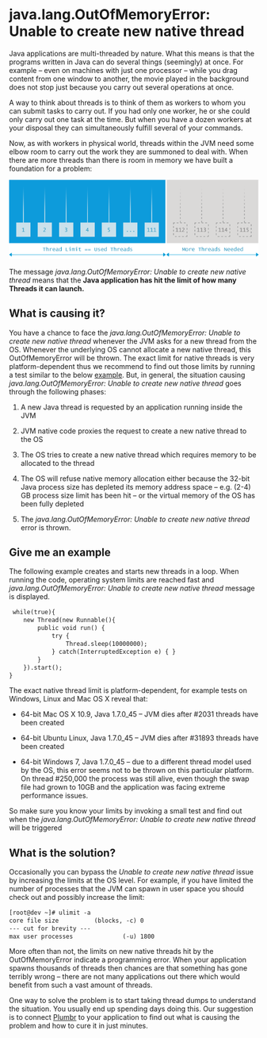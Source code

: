 # java.lang.OutOfMemoryError: Unable to create new native thread

Java applications are multi-threaded by nature. What this means is that the programs written in Java can do several things (seemingly) at once. For example – even on machines with just one processor – while you drag content from one window to another, the movie played in the background does not stop just because you carry out several operations at once.

A way to think about threads is to think of them as workers to whom you can submit tasks to carry out. If you had only one worker, he or she could only carry out one task at the time. But when you have a dozen workers at your disposal they can simultaneously fulfill several of your commands.

Now, as with workers in physical world, threads within the JVM need some elbow room to carry out the work they are summoned to deal with. When there are more threads than there is room in memory we have built a foundation for a problem:



![java-lang-outofmemoryerror-unable-to-create-new-native-thread](05_01_unable-to-create-new-native-thread.png)



The message _java.lang.OutOfMemoryError: Unable to create new native thread_ means that the **Java application has hit the limit of how many Threads it can launch.**

## What is causing it?

You have a chance to face the _java.lang.OutOfMemoryError: Unable to create new native thread_ whenever the JVM asks for a new thread from the OS. Whenever the underlying OS cannot allocate a new native thread, this OutOfMemoryError will be thrown. The exact limit for native threads is very platform-dependent thus we recommend to find out those limits by running a test similar to the below [example](#example). But, in general, the situation causing _java.lang.OutOfMemoryError: Unable to create new native thread_ goes through the following phases:

1.  A new Java thread is requested by an application running inside the JVM

2.  JVM native code proxies the request to create a new native thread to the OS

3.  The OS tries to create a new native thread which requires memory to be allocated to the thread

4.  The OS will refuse native memory allocation either because the 32-bit Java process size has depleted its memory address space – e.g. (2-4) GB process size limit has been hit – or the virtual memory of the OS has been fully depleted

5.  The _java.lang.OutOfMemoryError: Unable to create new native thread_ error is thrown.


## Give me an example

The following example creates and starts new threads in a loop. When running the code, operating system limits are reached fast and _java.lang.OutOfMemoryError: Unable to create new native thread_ message is displayed.

```
 while(true){
    new Thread(new Runnable(){
        public void run() {
            try {
                Thread.sleep(10000000);
            } catch(InterruptedException e) { }        
        }    
    }).start();
} 

```

The exact native thread limit is platform-dependent, for example tests on Windows, Linux and Mac OS X reveal that:

*   64-bit Mac OS X 10.9, Java 1.7.0_45 – JVM dies after #2031 threads have been created

*   64-bit Ubuntu Linux, Java 1.7.0_45 – JVM dies after #31893 threads have been created

*   64-bit Windows 7, Java 1.7.0_45 – due to a different thread model used by the OS, this error seems not to be thrown on this particular platform. On thread #250,000 the process was still alive, even though the swap file had grown to 10GB and the application was facing extreme performance issues.

So make sure you know your limits by invoking a small test and find out when the _java.lang.OutOfMemoryError: Unable to create new native thread_ will be triggered

## What is the solution?

Occasionally you can bypass the _Unable to create new native thread_ issue by increasing the limits at the OS level. For example, if you have limited the number of processes that the JVM can spawn in user space you should check out and possibly increase the limit:

```
[root@dev ~]# ulimit -a
core file size          (blocks, -c) 0
--- cut for brevity ---
max user processes              (-u) 1800

```

More often than not, the limits on new native threads hit by the OutOfMemoryError indicate a programming error. When your application spawns thousands of threads then chances are that something has gone terribly wrong – there are not many applications out there which would benefit from such a vast amount of threads.

One way to solve the problem is to start taking thread dumps to understand the situation. You usually end up spending days doing this. Our suggestion is to connect [Plumbr](http://plumbr.eu) to your application to find out what is causing the problem and how to cure it in just minutes.


